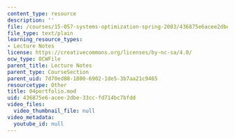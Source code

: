 ```yaml
---
content_type: resource
description: ''
file: /courses/15-057-systems-optimization-spring-2003/436875e6acee2dbe33ccfd714bc7bfdd_04portfolio.mod
file_type: text/plain
learning_resource_types:
- Lecture Notes
license: https://creativecommons.org/licenses/by-nc-sa/4.0/
ocw_type: OCWFile
parent_title: Lecture Notes
parent_type: CourseSection
parent_uid: 7d70ed88-1800-6902-1de5-3b7aa21c9465
resourcetype: Other
title: 04portfolio.mod
uid: 436875e6-acee-2dbe-33cc-fd714bc7bfdd
video_files:
  video_thumbnail_file: null
video_metadata:
  youtube_id: null
---
```

